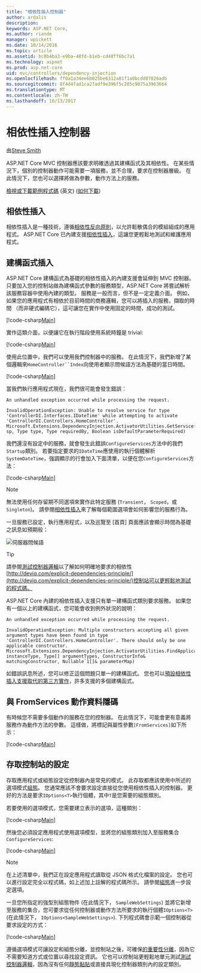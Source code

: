 ```yaml
---
title: "相依性插入控制器"
author: ardalis
description: 
keywords: ASP.NET Core,
ms.author: riande
manager: wpickett
ms.date: 10/14/2016
ms.topic: article
ms.assetid: bc8b4ba3-e9ba-48fd-b1eb-cd48ff6bc7a1
ms.technology: aspnet
ms.prod: asp.net-core
uid: mvc/controllers/dependency-injection
ms.openlocfilehash: ff0a1a34ee6b025be6312a81f1a0bcdd07026adb
ms.sourcegitcommit: 8f4d4fad1ca27adf9e396f5c205c9875a3963664
ms.translationtype: MT
ms.contentlocale: zh-TW
ms.lasthandoff: 10/13/2017
---
```

# <a name="dependency-injection-into-controllers"></a>相依性插入控制器

<a name="dependency-injection-controllers"></a>

由[Steve Smith](https://ardalis.com/)

ASP.NET Core MVC 控制器應該要求明確透過其建構函式及其相依性。 在某些情況下，個別的控制器動作可能需要一項服務，並不合理，要求在控制器層級。 在此情況下，您也可以選擇將做為參數，動作方法上的服務。

[檢視或下載範例程式碼](https://github.com/aspnet/Docs/tree/master/aspnetcore/mvc/controllers/dependency-injection/sample) \(英文\) ([如何下載](xref:tutorials/index#how-to-download-a-sample))

## <a name="dependency-injection"></a>相依性插入

相依性插入是一種技術，遵循[相依性反向原則](http://deviq.com/dependency-inversion-principle/)，以允許鬆散偶合的模組組成的應用程式。 ASP.NET Core 已內建支援[相依性插入](../../fundamentals/dependency-injection.md)，這讓您更輕鬆地測試和維護應用程式。

## <a name="constructor-injection"></a>建構函式插入

ASP.NET Core 建構函式為基礎的相依性插入的內建支援會延伸到 MVC 控制器。 只要加入您的控制站做為建構函式參數的服務類型，ASP.NET Core 將嘗試解析該服務容器中使用內建的類型。 服務是一般而言，但不是一定定義介面。 例如，如果您的應用程式有相依於目前時間的商務邏輯，您可以將插入的服務，擷取的時間 （而非硬式編碼它），這可讓您在實作中使用固定的時間，成功的測試。

[!code-csharp[Main](dependency-injection/sample/src/ControllerDI/Interfaces/IDateTime.cs)]


實作這類介面，以便讓它在執行階段使用系統時鐘是 trivial:

[!code-csharp[Main](dependency-injection/sample/src/ControllerDI/Services/SystemDateTime.cs)]


使用此位置中，我們可以使用我們控制器中的服務。 在此情況下，我們新增了某個邏輯來`HomeController``Index`向使用者顯示問候語方法為基礎的當日時間。

[!code-csharp[Main](./dependency-injection/sample/src/ControllerDI/Controllers/HomeController.cs?highlight=8,10,12,17,18,19,20,21,22,23,24,25,26,27,28,29,30&range=1-31,51-52)]

當我們執行應用程式現在，我們很可能會發生錯誤：

```
An unhandled exception occurred while processing the request.

InvalidOperationException: Unable to resolve service for type 'ControllerDI.Interfaces.IDateTime' while attempting to activate 'ControllerDI.Controllers.HomeController'.
Microsoft.Extensions.DependencyInjection.ActivatorUtilities.GetService(IServiceProvider sp, Type type, Type requiredBy, Boolean isDefaultParameterRequired)
```

我們還沒有設定中的服務，就會發生此錯誤`ConfigureServices`方法中的我們`Startup`類別。 若要指定要求的`IDateTime`應使用的執行個體解析`SystemDateTime`，強調顯示的行會加入下面清單，以便在您`ConfigureServices`方法：

[!code-csharp[Main](./dependency-injection/sample/src/ControllerDI/Startup.cs?highlight=4&range=26-27,42-44)]

> [!NOTE]
> 無法使用任何存留期不同選項來實作此特定服務 (`Transient`， `Scoped`，或`Singleton`)。 請參閱[相依性插入](../../fundamentals/dependency-injection.md)來了解每個範圍選項會如何影響您的服務行為。

一旦服務已設定，執行應用程式，以及巡覽至 [首頁] 頁面應該會顯示時間為基礎之訊息如預期般：

![伺服器問候語](dependency-injection/_static/server-greeting.png)

>[!TIP]
> 請參閱[測試控制器邏輯](testing.md)以了解如何明確地要求的相依性[http://deviq.com/explicit-dependencies-principle/](http://deviq.com/explicit-dependencies-principle/)控制站可以更輕鬆地測試的程式碼。

ASP.NET Core 內建的相依性插入支援只有單一建構函式類別要求服務。 如果您有一個以上的建構函式，您可能會收到例外狀況的說明：

```
An unhandled exception occurred while processing the request.

InvalidOperationException: Multiple constructors accepting all given argument types have been found in type 'ControllerDI.Controllers.HomeController'. There should only be one applicable constructor.
Microsoft.Extensions.DependencyInjection.ActivatorUtilities.FindApplicableConstructor(Type instanceType, Type[] argumentTypes, ConstructorInfo& matchingConstructor, Nullable`1[]& parameterMap)
```

如錯誤訊息所述，您可以修正這個問題只單一的建構函式。 您也可以[預設相依性插入支援取代的第三方實作](../../fundamentals/dependency-injection.md#replacing-the-default-services-container)，許多支援的多個建構函式。

## <a name="action-injection-with-fromservices"></a>與 FromServices 動作資料隱碼

有時候您不需要多個動作的服務在您的控制器。 在此情況下，可能會更有意義將服務作為動作方法的參數。 這樣做，將標記與屬性參數`[FromServices]`如下所示：

[!code-csharp[Main](./dependency-injection/sample/src/ControllerDI/Controllers/HomeController.cs?highlight=1&range=33-38)]

## <a name="accessing-settings-from-a-controller"></a>存取控制站的設定

存取應用程式或組態設定從控制器內是常見的模式。 此存取都應該使用中所述的選項模式[組態](../../fundamentals/configuration.md)。 您通常應該不會要求設定直接從您使用相依性插入的控制器。 更好的方法是要求`IOptions<T>`執行個體，其中`T`是您需要的組態類別。

若要使用的選項模式，您需要建立表示的選項，這種類別：

[!code-csharp[Main](dependency-injection/sample/src/ControllerDI/Model/SampleWebSettings.cs)]

然後您必須設定應用程式使用選項模型，並將您的組態類別加入至服務集合`ConfigureServices`:

[!code-csharp[Main](./dependency-injection/sample/src/ControllerDI/Startup.cs?highlight=3,4,5,6,9,16,19&range=14-44)]

> [!NOTE]
> 在上述清單中，我們正在設定應用程式讀取從 JSON 格式化檔案的設定。 您也可以進行設定完全以程式碼，如上述加上註解的程式碼所示。 請參閱[組態](../../fundamentals/configuration.md)進一步設定選項。

一旦您所指定的強型別組態物件 (在此情況下， `SampleWebSettings`) 並將它新增至服務的集合，您可要求從任何控制器或動作方法所要求的執行個體`IOptions<T>`(在此情況下， `IOptions<SampleWebSettings>`). 下列程式碼會示範一個控制器從要求設定的方式：

[!code-csharp[Main](./dependency-injection/sample/src/ControllerDI/Controllers/SettingsController.cs?highlight=3,5,7&range=7-22)]

遵循選項模式可讓設定和組態分離，並控制站之後，可確保[的重要性分離](http://deviq.com/separation-of-concerns/)，因為它不需要知道方式或位置以尋找設定資訊。 它也可以控制站更輕鬆地單元測試[測試控制器邏輯](testing.md)，因為沒有任何[靜態黏貼](http://deviq.com/static-cling/)或直接具現化控制器類別內的設定類別。
